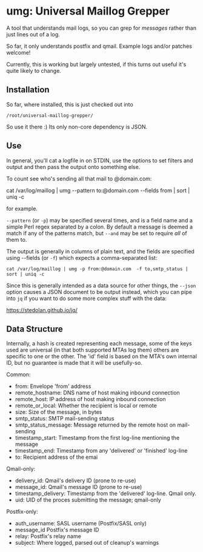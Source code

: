 # umg: Universal Maillog Grepper

A tool that understands mail logs, so you can grep for *messages* rather than 
just lines out of a log.

So far, it only understands postfix and qmail. Example logs and/or patches 
welcome!

Currently, this is working but largely untested, if this turns out useful it's 
quite likely to change. 

## Installation

So far, where installed, this is just checked out into 

    /root/universal-maillog-grepper/

So use it there :) Its only non-core dependency is JSON.

## Use

In general, you'll cat a logfile in on STDIN, use the options to set filters
and output and then pass the output onto something else.

To count see who's sending all that mail to @domain.com:

   cat /var/log/maillog | umg --pattern to:@domain.com --fields from | sort | uniq -c

for example.
	
`--pattern` (or `-p`) may be specified several times, and is a field name and a 
simple Perl regex separated by a colon. By default a message is deemed a match 
if any of the patterns match, but `--and` may be set to require *all* of them to.


The output is generally in columns of plain text, and the fields are specified 
using --fields (or `-f`) which expects a comma-separated list:

    cat /var/log/maillog | umg -p from:@domain.com  -f to,smtp_status | sort | uniq -c


Since this is generally intended as a data source for other things, the `--json`
option causes a JSON document to be output instead, which you can pipe into `jq` 
if you want to do some more complex stuff with the data:

https://stedolan.github.io/jq/


## Data Structure

Internally, a hash is created representing each message, some of the keys used
are universal (in that both supported MTAs log them) others are specific to one
or the other. The 'id' field is based on the MTA's own internal ID, but no 
guarantee is made that it will be usefully-so.

Common:
* from:                Envelope 'from' address
* remote_hostname:     DNS name of host making inbound connection
* remote_host:         IP address of host making inbound connection
* remote_or_local:     Whether the recipient is local or remote
* size:                Size of the message, in bytes
* smtp_status:         SMTP mail-sending status
* smtp_status_message: Message returned by the remote host on mail-sending
* timestamp_start:     Timestamp from the first log-line mentioning the message
* timestamp_end:       Timestamp from any 'delivered' or 'finished' log-line
* to:                  Recipient address of the emai

Qmail-only:
* delivery_id:         Qmail's delivery ID (prone to re-use)
* message_id:          Qmail's message ID (prone to re-use)
* timestamp_delivery:  Timestamp from the 'delivered' log-line. Qmail only.
* uid:                 UID of the proces submitting the message; qmail-only

Postfix-only:
* auth_username:       SASL username (Postfix/SASL only)
* message_id           Postfix's message ID
* relay:               Postfix's relay name
* subject:             Where logged, parsed out of cleanup's warnings


